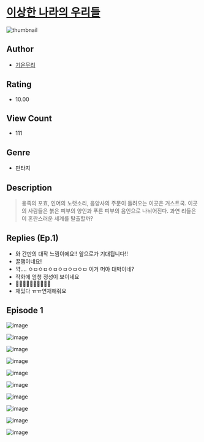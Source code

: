 # [이상한 나라의 우리들](https://comic.naver.com/challenge/list?titleId=810159)
![thumbnail](https://image-comic.pstatic.net/user_contents_data/challenge_comic/2023/05/23/366730/upload_3474580104718529842_480x623.jpeg)

## Author
- [기운무리](https://comic.naver.com/artistTitle?id=366730)

## Rating
- 10.00

## View Count
- 111

## Genre
- 판타지

## Description
> 용족의 포효, 인어의 노랫소리, 음양사의 주문이 들려오는 이곳은 거스트국. 이곳의 사람들은 붉은 피부의 양인과 푸른 피부의 음인으로 나뉘어진다. 과연 리들은 이 혼란스러운 세계를 탈출할까?

## Replies (Ep.1)
- 와 간만의 대작 느낌이에요!! 앞으로가 기대됩니다!!
- 꿀잼이네요!
- 꺅.... ㅇㅁㅇㅁㅇㅁㅇㅁㅇㅁㅇㅁ 이거 머야 대박이네?
- 작화에 엄청 정성이 보이네요
- 👏🏽👏🏽👏🏽👏🏽👏🏽
- 재밌다 ㅠㅠ연재해줘요

## Episode 1
![image](https://image-comic.pstatic.net/user_contents_data/challenge_comic/2023/05/23/366730/upload_7220733881110377062.jpeg)

![image](https://image-comic.pstatic.net/user_contents_data/challenge_comic/2023/05/23/366730/upload_3559641838312109618.jpeg)

![image](https://image-comic.pstatic.net/user_contents_data/challenge_comic/2023/05/23/366730/upload_3474916774316696675.jpeg)

![image](https://image-comic.pstatic.net/user_contents_data/challenge_comic/2023/05/23/366730/upload_7365699009710010722.jpeg)

![image](https://image-comic.pstatic.net/user_contents_data/challenge_comic/2023/05/23/366730/upload_7305458958007231284.jpeg)

![image](https://image-comic.pstatic.net/user_contents_data/challenge_comic/2023/05/23/366730/upload_3847822745046955573.jpeg)

![image](https://image-comic.pstatic.net/user_contents_data/challenge_comic/2023/05/23/366730/upload_4122817190761607736.jpeg)

![image](https://image-comic.pstatic.net/user_contents_data/challenge_comic/2023/05/23/366730/upload_3616733755390505572.jpeg)

![image](https://image-comic.pstatic.net/user_contents_data/challenge_comic/2023/05/23/366730/upload_7305513911442486115.jpeg)

![image](https://image-comic.pstatic.net/user_contents_data/challenge_comic/2023/05/23/366730/upload_3991936609467576627.jpeg)
